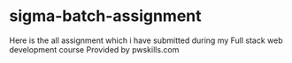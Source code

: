 # sigma-batch-assignment
Here is the all assignment which i have submitted during my Full stack web development course Provided by pwskills.com
